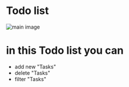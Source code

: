 # Todo list
 ![main image](designe/desktop-preview.jpg)

# in this Todo list you can
  * add new "Tasks"
  * delete "Tasks"
  * filter "Tasks"
